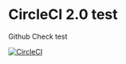 # CircleCI 2.0 test

Github Check test

[![CircleCI](https://circleci.com/gh/pocari/circle-ci-test.svg?style=svg)](https://circleci.com/gh/pocari/circle-ci-test)
